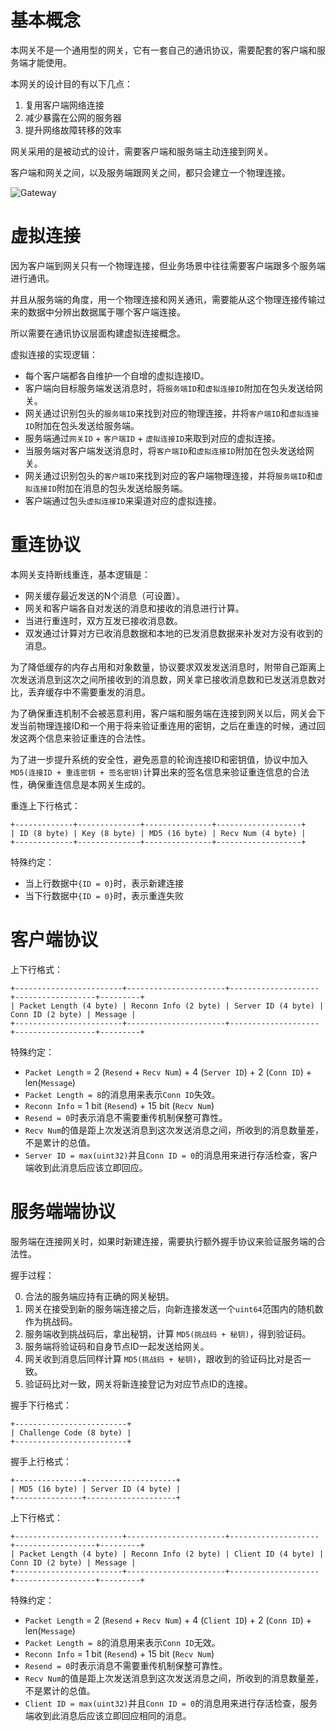 基本概念
========

本网关不是一个通用型的网关，它有一套自己的通讯协议，需要配套的客户端和服务端才能使用。

本网关的设计目的有以下几点：

1. 复用客户端网络连接
2. 减少暴露在公网的服务器
3. 提升网络故障转移的效率

网关采用的是被动式的设计，需要客户端和服务端主动连接到网关。

客户端和网关之间，以及服务端跟网关之间，都只会建立一个物理连接。

![Gateway](https://raw.githubusercontent.com/fastgo/gateway/master/gateway.png)

虚拟连接
========

因为客户端到网关只有一个物理连接，但业务场景中往往需要客户端跟多个服务端进行通讯。

并且从服务端的角度，用一个物理连接和网关通讯，需要能从这个物理连接传输过来的数据中分辨出数据属于哪个客户端连接。

所以需要在通讯协议层面构建虚拟连接概念。

虚拟连接的实现逻辑：

+ 每个客户端都各自维护一个自增的虚拟连接ID。
+ 客户端向目标服务端发送消息时，将`服务端ID`和`虚拟连接ID`附加在包头发送给网关。
+ 网关通过识别包头的`服务端ID`来找到对应的物理连接，并将`客户端ID`和`虚拟连接ID`附加在包头发送给服务端。
+ 服务端通过`网关ID` + `客户端ID` + `虚拟连接ID`来取到对应的虚拟连接。
+ 当服务端对客户端发送消息时，将`客户端ID`和`虚拟连接ID`附加在包头发送给网关。
+ 网关通过识别包头的`客户端ID`来找到对应的客户端物理连接，并将`服务端ID`和`虚拟连接ID`附加在消息的包头发送给服务端。
+ 客户端通过包头`虚拟连接ID`来渠道对应的虚拟连接。

重连协议
========

本网关支持断线重连，基本逻辑是：

+ 网关缓存最近发送的N个消息（可设置）。
+ 网关和客户端各自对发送的消息和接收的消息进行计算。
+ 当进行重连时，双方互发已接收消息数。
+ 双发通过计算对方已收消息数据和本地的已发消息数据来补发对方没有收到的消息。

为了降低缓存的内存占用和对象数量，协议要求双发发送消息时，附带自己距离上次发送消息到这次之间所接收到的消息数，网关拿已接收消息数和已发送消息数对比，丢弃缓存中不需要重发的消息。

为了确保重连机制不会被恶意利用，客户端和服务端在连接到网关以后，网关会下发当前物理连接ID和一个用于将来验证重连用的密钥，之后在重连的时候，通过回发这两个信息来验证重连的合法性。

为了进一步提升系统的安全性，避免恶意的轮询连接ID和密钥值，协议中加入`MD5(连接ID + 重连密钥 + 签名密钥)`计算出来的签名信息来验证重连信息的合法性，确保重连信息是本网关生成的。

重连上下行格式：

```
+-------------+--------------+---------------+-------------------+
| ID (8 byte) | Key (8 byte) | MD5 (16 byte) | Recv Num (4 byte) |
+-------------+--------------+---------------+-------------------+
```

特殊约定：

+ 当上行数据中`{ID = 0}`时，表示新建连接
+ 当下行数据中`{ID = 0}`时，表示重连失败

客户端协议
==========

上下行格式：

```
+------------------------+----------------------+--------------------+------------------+---------+
| Packet Length (4 byte) | Reconn Info (2 byte) | Server ID (4 byte) | Conn ID (2 byte) | Message |
+------------------------+----------------------+--------------------+------------------+---------+
```

特殊约定：

+ `Packet Length` = 2 (`Resend` + `Recv Num`) + 4 (`Server ID`) + 2 (`Conn ID`) + len(`Message`)
+ `Packet Length = 8`的消息用来表示`Conn ID`失效。
+ `Reconn Info` = 1 bit (`Resend`) + 15 bit (`Recv Num`)
+ `Resend = 0`时表示消息不需要重传机制保整可靠性。
+ `Recv Num`的值是距上次发送消息到这次发送消息之间，所收到的消息数量差，不是累计的总值。
+ `Server ID = max(uint32)`并且`Conn ID = 0`的消息用来进行存活检查，客户端收到此消息后应该立即回应。

服务端端协议
============

服务端在连接网关时，如果时新建连接，需要执行额外握手协议来验证服务端的合法性。

握手过程：

0. 合法的服务端应持有正确的网关秘钥。
1. 网关在接受到新的服务端连接之后，向新连接发送一个`uint64`范围内的随机数作为挑战码。
2. 服务端收到挑战码后，拿出秘钥，计算 `MD5(挑战码 + 秘钥)`，得到验证码。
3. 服务端将验证码和自身节点ID一起发送给网关。
4. 网关收到消息后同样计算 `MD5(挑战码 + 秘钥)`，跟收到的验证码比对是否一致。
5. 验证码比对一致，网关将新连接登记为对应节点ID的连接。

握手下行格式：

```
+-------------------------+
| Challenge Code (8 byte) |
+-------------------------+
```

握手上行格式：

```
+---------------+--------------------+
| MD5 (16 byte) | Server ID (4 byte) |
+---------------+--------------------+
```

上下行格式：

```
+------------------------+----------------------+--------------------+------------------+---------+
| Packet Length (4 byte) | Reconn Info (2 byte) | Client ID (4 byte) | Conn ID (2 byte) | Message |
+------------------------+----------------------+--------------------+------------------+---------+
```

特殊约定：

+ `Packet Length` = 2 (`Resend` + `Recv Num`) + 4 (`Client ID`) + 2 (`Conn ID`) + len(`Message`)
+ `Packet Length = 8`的消息用来表示`Conn ID`无效。
+ `Reconn Info` = 1 bit (`Resend`) + 15 bit (`Recv Num`)
+ `Resend = 0`时表示消息不需要重传机制保整可靠性。
+ `Recv Num`的值是距上次发送消息到这次发送消息之间，所收到的消息数量差，不是累计的总值。
+ `Client ID = max(uint32)`并且`Conn ID = 0`的消息用来进行存活检查，服务端收到此消息后应该立即回应相同的消息。
